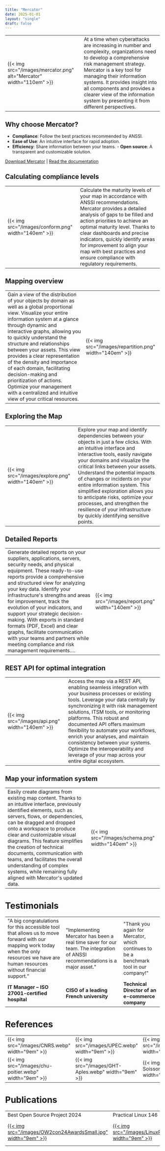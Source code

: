 ```yaml
---
title: "Mercator"
date: 2025-01-01
layout: "single"
draft: false
---
```



| | |
|----|----|
| {{< img src="/images/mercator.png" alt="Mercator" width="110em" >}} | At a time when cyberattacks are increasing in number and complexity, organizations need to develop a comprehensive risk management strategy. Mercator is a key tool for managing their information systems. It provides insight into all components and provides a clearer view of the information system by presenting it from different perspectives. |

## Why choose Mercator?

- **Compliance**: Follow the best practices recommended by ANSSI.
- **Ease of Use**: An intuitive interface for rapid adoption.
- **Efficiency**: Share information between your teams. - **Open source**: A transparent and customizable solution.

[Download Mercator](https://github.com/dbarzin/mercator) | [Read the documentation](https://dbarzin.github.io/mercator/index.fr/)

## Calculating compliance levels

| | |
|----|----|
| {{< img src="/images/conform.png" width="140em" >}} | Calculate the maturity levels of your map in accordance with ANSSI recommendations. Mercator provides a detailed analysis of gaps to be filled and action priorities to achieve an optimal maturity level. Thanks to clear dashboards and precise indicators, quickly identify areas for improvement to align your map with best practices and ensure compliance with regulatory requirements.|

## Mapping overview

| | |
|----|----|
| Gain a view of the distribution of your objects by domain as well as a global proportional view. Visualize your entire information system at a glance through dynamic and interactive graphs, allowing you to quickly understand the structure and relationships between your assets. This view provides a clear representation of the density and importance of each domain, facilitating decision-making and prioritization of actions. Optimize your management with a centralized and intuitive view of your critical resources. | {{< img src="/images/repartition.png" width="140em" >}} |

## Exploring the Map

| | |
|----|----|
| {{< img src="/images/explore.png" width="140em" >}} | Explore your map and identify dependencies between your objects in just a few clicks. With an intuitive interface and interactive tools, easily navigate your domains and visualize the critical links between your assets. Understand the potential impacts of changes or incidents on your entire information system. This simplified exploration allows you to anticipate risks, optimize your processes, and strengthen the resilience of your infrastructure by quickly identifying sensitive points. |

## Detailed Reports

| | |
|----|----|
| Generate detailed reports on your suppliers, applications, servers, security needs, and physical equipment. These ready-to-use reports provide a comprehensive and structured view for analyzing your key data. Identify your infrastructure's strengths and areas for improvement, track the evolution of your indicators, and support your strategic decision-making. With exports in standard formats (PDF, Excel) and clear graphs, facilitate communication with your teams and partners while meeting compliance and risk management requirements.… | {{< img src="/images/report.png" width="140em" >}} |

## REST API for optimal integration

| | |
|----|----|
| {{< img src="/images/api.png" width="140em" >}} | Access the map via a REST API, enabling seamless integration with your business processes or existing tools. Leverage your data centrally by synchronizing it with risk management solutions, ITSM tools, or monitoring platforms. This robust and documented API offers maximum flexibility to automate your workflows, enrich your analyses, and maintain consistency between your systems. Optimize the interoperability and leverage of your map across your entire digital ecosystem.|

## Map your information system

| | |
|----|----|
| Easily create diagrams from existing map content. Thanks to an intuitive interface, previously identified elements, such as servers, flows, or dependencies, can be dragged and dropped onto a workspace to produce clear and customizable visual diagrams. This feature simplifies the creation of technical documents, communication with teams, and facilitates the overall understanding of complex systems, while remaining fully aligned with Mercator's updated data. | {{< img src="/images/schema.png" width="140em" >}} |

# Testimonials

| | | |
|---|---|---|
| "A big congratulations for this accessible tool that allows us to move forward with our mapping work today when the only resources we have are human resources without financial support." | "Implementing Mercator has been a real time saver for our team. The integration of ANSSI recommendations is a major asset." | "Thank you again for Mercator, which continues to be a benchmark tool in our company!" |
| **IT Manager – ISO 27001-certified hospital** | **CISO of a leading French university** | **Technical Director of an e-commerce company** |

# References

| | | | |
|---|---|---|---|
| {{< img src="/images/CNRS.webp" width="9em" >}} | {{< img src="/images/UPEC.webp" width="9em" >}} | {{< img src="/images/mines.webp" width="9em" >}} | {{< img src="/images/AFTRAL.webp" width="9em" >}} |
| {{< img src="/images/chu-poitier.webp" width="9em" >}} | {{< img src="/images/GHT-Aples.webp" width="9em" >}} | {{< img src="/images/CH-Soissons.webp" width="9em" >}} | {{< img src="/images/CHPf.webp" width="9em" >}} |

# Publications

| | | | | |
|---|---|---|---|---|
| Best Open Source Project 2024 | Practical Linux 146 | Hack.lu 2024 | SSTIC 2023 | FOSDEM 2023 |
| [{{< img src="/images/OW2con24AwardsSmall.jpg" width="9em" >}}](https://www.ow2.org/view/OW2-Project-of-the-Month/September-2024Mercator) | [{{< img src="/images/LinuxPratique146.jpg" width="9em" >}}](https://boutique.ed-diamond.com/home/1763-linux-pratique-146.html) | [{{< img src="/images/hacklu.png" width="9em" >}}](https://www.youtube.com/watch?v=JYLkfuoj5MI) | [{{< img src="/images/SSTIC.webp" width="9em" >}}](https://www.sstic.org/2023/presentation/mercator_-_la_cartographie_des_systmes_dinformation/) | [{{< img src="/images/fosdem-2033x2048.png" width="9em" >}}](https://archive.fosdem.org/2023/schedule/event/security_mercator/) |
